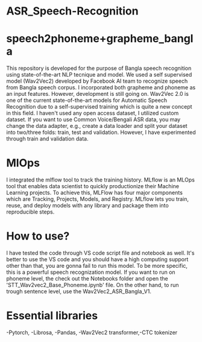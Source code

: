 # ASR_Speech-Recognition
# speech2phoneme+grapheme_bangla
This repository is developed for the purpose of Bangla speech recognition using state-of-the-art NLP tecnique and model. We used a self supervised model (Wav2Vec2) developed by Facebook AI team to recognize speech from Bangla speech corpus. I incorporated both grapheme and phoneme as an input features. However, development is still going on. Wav2Vec 2.0 is one of the current state-of-the-art models for Automatic Speech Recognition due to a self-supervised training which is quite a new concept in this field. I haven't used any open access dataset, I utilized custom dataset. If you want to use Common Voice/Bengali ASR data, you may change the data adapter, e.g., create a data loader and split your dataset into two/three folds: train, test and validation. However, I have experimented through train and validation data. 


# MlOps
I integrated the mlflow tool to track the training history. MLflow is an MLOps tool that enables data scientist to quickly productionize their Machine Learning projects. To achieve this, MLFlow has four major components which are Tracking, Projects, Models, and Registry. MLflow lets you train, reuse, and deploy models with any library and package them into reproducible steps.

# How to use?

I have tested the code through VS code script file and notebook as well. It's better to use the VS code and you should have a high computing support other than that, you are gonna fail to run this model. To be more specific, this is a powerful speech recognization model. If you want to run on phoneme level, the check out the Notebooks folder and open the 'STT_Wav2vec2_Base_Phoneme.ipynb' file. On the other hand, to run trough sentence level, use the Wav2Vec2_ASR_Bangla_V1.

# Essential libraries
-Pytorch, -Librosa, -Pandas, -Wav2Vec2 transformer,-CTC tokenizer
